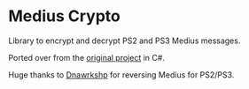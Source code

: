 # Medius Crypto 

Library to encrypt and decrypt PS2 and PS3 Medius messages.

Ported over from the [original project](https://github.com/Dnawrkshp/medius-crypto) in C#.

Huge thanks to [Dnawrkshp](https://github.com/Dnawrkshp) for reversing Medius for PS2/PS3.
